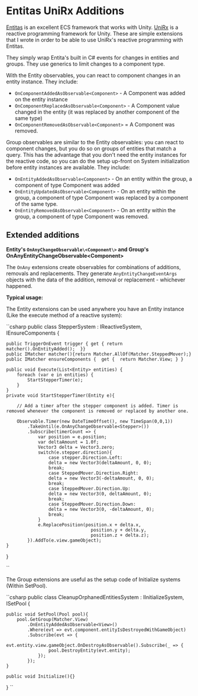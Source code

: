 # Entitas UniRx Additions

[Entitas](https://github.com/neuecc/UniRx) is an excellent ECS framework that works with Unity. [UniRx](https://github.com/neuecc/UniRx) is a reactive programming framework for Unity. These are simple extensions that I wrote in order to be able to use UniRx's reactive programming with Entitas.  

They simply wrap Entita's built in C# events for changes in entities and groups. They use generics to limit changes to a component type.

With the Entity observables, you can react to component changes in an entity instance. They include:

 - `OnComponentAddedAsObservable<Component>` - A Component was added on the entity instance
 - `OnComponentReplacedAsObservable<Component>` - A Component value changed in the entity (it was replaced by another component of the same type)
 - `OnComponentRemovedAsObservable<Component>` = A Component was removed.

Group observables are similar to the Entity observables: you can react to component changes, but you do so on groups of entities that match a query.  This has the advantage that you don't need the entity instances for the reactive code, so you can do the setup up-front on System initialization before entity instances are available. They include:

 - `OnEntityAddedAsObservable<Component>` - On an entity within the group, a component of type Component was added
 - `OnEntityUpdatedAsObservable<Component>` - On an entity within the group, a component of type Component was replaced by a component of the same type.
 - `OnEntityRemovedAsObservable<Component>` - On an entity within the group, a component of type Component was removed.

## Extended additions

**Entity's `OnAnyChangeObservable\<Component\>` and Group's OnAnyEntityChangeObservable\<Component\>**

The `OnAny` extensions create observables for combinations of additions, removals and replacements. They generate `AnyEntityChangeEventArgs` objects with the data of the addition, removal or replacement - whichever happened.

**Typical usage:**

The Entity extensions can be used anywhere you have an Entity instance (Like the execute method of a reactive system):

``csharp
public class StepperSystem : IReactiveSystem, IEnsureComponents {
    
    public TriggerOnEvent trigger { get { return matcher().OnEntityAdded();  }}
    public IMatcher matcher(){return Matcher.AllOf(Matcher.SteppedMover);}
    public IMatcher ensureComponents {  get {  return Matcher.View; } }

    public void Execute(List<Entity> entities) {	
        foreach (var e in entities) {
            StartStepperTimer(e);
        }
    }
    private void StartStepperTimer(Entity e){

        // Add a timer after the stepper component is added. Timer is removed whenever the component is removed or replaced by another one.

        Observable.Timer(new DateTimeOffset(), new TimeSpan(0,0,1))
            .TakeUntil(e.OnAnyChangeObservable<Stepper>())
            .Subscribe(timerCount => {
                var position = e.position;
                var deltaAmount = 1.0f;
                Vector3 delta = Vector3.zero;
                switch(e.stepper.direction){
                    case stepper.Direction.Left:
                    delta = new Vector3(deltaAmount, 0, 0);
                    break;
                    case SteppedMover.Direction.Right:
                    delta = new Vector3(-deltaAmount, 0, 0);
                    break;
                    case SteppedMover.Direction.Up:
                    delta = new Vector3(0, deltaAmount, 0);
                    break;
                    case SteppedMover.Direction.Down:
                    delta = new Vector3(0, -deltaAmount, 0);
                    break;
                }
                e.ReplacePosition(position.x + delta.x, 
                                    position.y + delta.y, 
                                    position.z + delta.z);                                    
            }).AddTo(e.view.gameObject);
    }
}

``

The Group extensions are useful as the setup code of Initialize systems (Within SetPool).

``csharp
public class CleanupOrphanedEntitiesSystem : IInitializeSystem, ISetPool {
    
    public void SetPool(Pool pool){
        pool.GetGroup(Matcher.View)
            .OnEntityAddedAsObservable<View>()
            .Where(evt => evt.component.entityIsDestroyedWithGameObject)
            .Subscribe(evt => {	
                evt.entity.view.gameObject.OnDestroyAsObservable().Subscribe(_ => {
                    pool.DestroyEntity(evt.entity);
                });
            });
    }
    
    public void Initialize(){}
}
``

